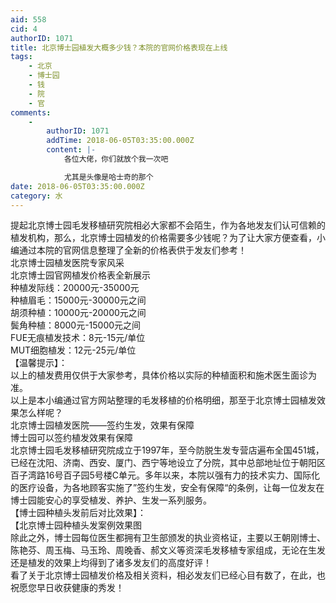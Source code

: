 ```yaml
---
aid: 558
cid: 4
authorID: 1071
title: 北京博士园植发大概多少钱？本院的官网价格表现在上线
tags:
    - 北京
    - 博士园
    - 钱
    - 院
    - 官
comments:
    -
        authorID: 1071
        addTime: 2018-06-05T03:35:00.000Z
        content: |-
            各位大佬，你们就放个我一次吧

            尤其是头像是哈士奇的那个
date: 2018-06-05T03:35:00.000Z
category: 水
---
```


提起北京博士园毛发移植研究院相必大家都不会陌生，作为各地发友们认可信赖的植发机构，那么，北京博士园植发的价格需要多少钱呢？为了让大家方便查看，小编通过本院的官网信息整理了全新的价格表供于发友们参考！  
北京博士园植发医院专家风采  
北京博士园官网植发价格表全新展示  
种植发际线：20000元-35000元  
种植眉毛：15000元-30000元之间  
胡须种植：10000元-20000元之间  
鬓角种植：8000元-15000元之间  
FUE无痕植发技术：8元-15元/单位  
MUT细胞植发：12元-25元/单位  
【温馨提示】：  
以上的植发费用仅供于大家参考，具体价格以实际的种植面积和施术医生面诊为准。  
以上是本小编通过官方网站整理的毛发移植的价格明细，那至于北京博士园植发效果怎么样呢？  
北京博士园植发医院——签约生发，效果有保障  
博士园可以签约植发效果有保障  
北京博士园毛发移植研究院成立于1997年，至今防脱生发专营店遍布全国451城，已经在沈阳、济南、西安、厦门、西宁等地设立了分院，其中总部地址位于朝阳区百子湾路16号百子园5号楼C单元。多年以来，本院以强有力的技术实力、国际化的医疗设备，为各地顾客实施了”签约生发，安全有保障“的条例，让每一位发友在博士园能安心的享受植发、养护、生发一系列服务。  
【博士园种植头发前后对比效果】：  
【北京博士园种植头发案例效果图  
除此之外，博士园每位医生都拥有卫生部颁发的执业资格证，主要以王朝刚博士、陈艳芬、周玉梅、马玉玲、周晚香、郝文义等资深毛发移植专家组成，无论在生发还是植发的效果上均得到了诸多发友们的高度好评！  
看了关于北京博士园植发价格及相关资料，相必发友们已经心目有数了，在此，也祝愿您早日收获健康的秀发！
